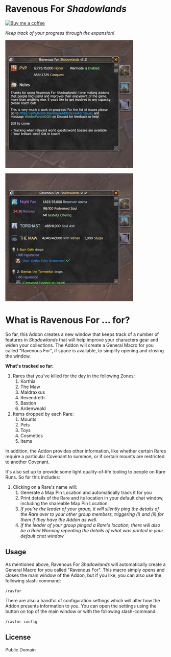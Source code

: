 # Ravenous For *Shadowlands*

[![Buy me a coffee](https://img.shields.io/badge/help%20out-Buy%20me%20a%20coffee-81b3a0)](https://www.buymeacoffee.com/waldenpond)

*Keep track of your progress through the expansion!*

![General Tab](https://raw.githubusercontent.com/RavenousAddons/assets/main/ravFor1.1.2-General.png)

![Shadowlands Tab](https://raw.githubusercontent.com/RavenousAddons/assets/main/ravFor1.1.2-Shadowlands.png)

# What is Ravenous For … for?

So far, this Addon creates a new window that keeps track of a number of features in *Shadowlands* that will help improve your characters gear and widen your collections. The Addon will create a General Macro for you called "Ravenous For", if space is available, to simplify opening and closing the window.

**What's tracked so far:**

1. Rares that you've killed for the day in the following Zones:
    1. Korthia
    2. The Maw
    3. Maldraxxus
    4. Revendreth
    5. Bastion
    6. Ardenweald
2. Items dropped by each Rare:
    1. Mounts
    2. Pets
    3. Toys
    4. Cosmetics
    5. Items

In addition, the Addon provides other information, like whether certain Rares require a particular Covenant to summon, or if certain mounts are restricted to another Covenant.

It's also set up to provide some light quality-of-life tooling to people on Rare Runs. So far this includes:

1. Clicking on a Rare's name will:
    1. Generate a Map Pin Location and automatically track it for you
    2. Print details of the Rare and its location in your default chat window, including the shareable Map Pin Location.
    3. *If you're the leader of your group, it will silently ping the details of the Rare over to your other group members, triggering (i) and (ii) for them if they have the Addon as well.*
    4. *If the leader of your group pinged a Rare's location, there will also be a Raid Warning repeating the details of what was printed in your default chat window*

## Usage

As mentioned above, Ravenous For *Shadowlands* will automatically create a General Macro for you called "Ravenous For". This macro simply opens and closes the main window of the Addon, but if you like, you can also use the following slash-command:

`/ravfor`

There are also a handful of configuration settings which will alter how the Addon presents information to you. You can open the settings using the button on top of the main window or with the following slash-command:

`/ravfor config`

## License

Public Domain
